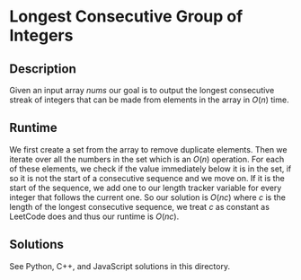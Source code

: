 # Longest Consecutive Group of Integers
## Description
Given an input array $nums$ our goal is to output the longest consecutive streak of integers that can be made from elements in the array in $O(n)$ time.

## Runtime
We first create a set from the array to remove duplicate elements. Then we iterate over all the numbers in the set which is an $O(n)$ operation. For each of these elements, we check if the value immediately below it is in the set, if so it is not the start of a consecutive sequence and we move on. If it is the start of the sequence, we add one to our length tracker variable for every integer that follows the current one. So our solution is $O(nc)$ where $c$ is the length of the longest consecutive sequence, we treat $c$ as constant as LeetCode does and thus our runtime is $O(nc).$

## Solutions
See Python, C++, and JavaScript solutions in this directory.

